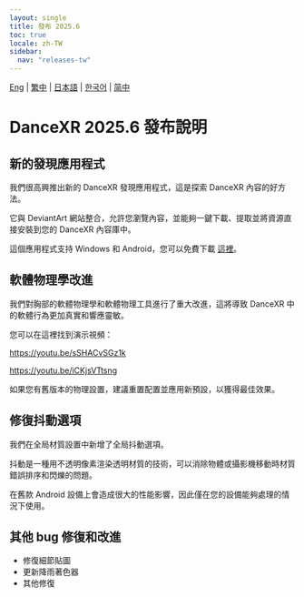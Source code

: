 ```yaml
---
layout: single
title: 發布 2025.6
toc: true
locale: zh-TW
sidebar:
  nav: "releases-tw"
---
```

[Eng](/dancexr/releases/2025.6) | [繁中](/tw/dancexr/releases/2025.6) | [日本語](/jp/dancexr/releases/2025.6) | [한국어](/kr/dancexr/releases/2025.6) | [简中](/zh/dancexr/releases/2025.6)

# DanceXR 2025.6 發布說明

## 新的發現應用程式
我們很高興推出新的 DanceXR 發現應用程式，這是探索 DanceXR 內容的好方法。

它與 DeviantArt 網站整合，允許您瀏覽內容，並能夠一鍵下載、提取並將資源直接安裝到您的 DanceXR 內容庫中。

這個應用程式支持 Windows 和 Android，您可以免費下載 [這裡](https://www.patreon.com/posts/dancexr-your-of-130393807)。

## 軟體物理學改進
我們對胸部的軟體物理學和軟體物理工具進行了重大改進，這將導致 DanceXR 中的軟體行為更加真實和響應靈敏。

您可以在這裡找到演示視頻：

https://youtu.be/sSHACvSGz1k

https://youtu.be/iCKjsVTtsng

如果您有舊版本的物理設置，建議重置配置並應用新預設，以獲得最佳效果。

## 修復抖動選項
我們在全局材質設置中新增了全局抖動選項。

抖動是一種用不透明像素渲染透明材質的技術，可以消除物體或攝影機移動時材質錯誤排序和閃爍的問題。

在舊款 Android 設備上會造成很大的性能影響，因此僅在您的設備能夠處理的情況下使用。

## 其他 bug 修復和改進
* 修復細節貼圖
* 更新降雨著色器
* 其他修復
